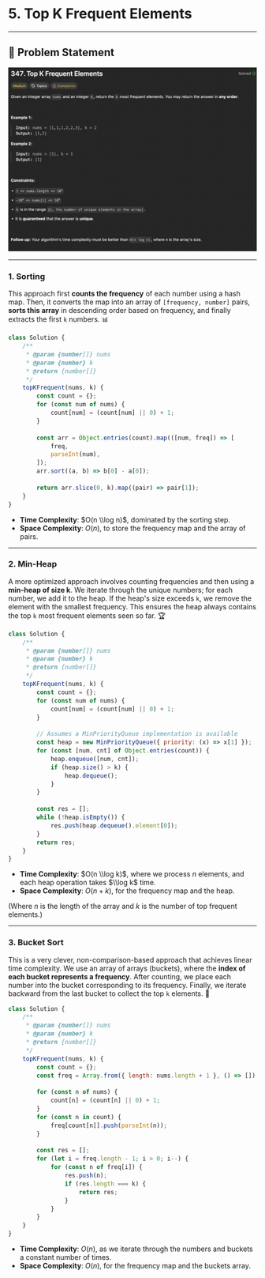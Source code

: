 # 5. Top K Frequent Elements

---

## 🧩 Problem Statement

![5. Top K Frequent Elements](/asset/images/topKFrequentElements.png)

-----

### 1\. Sorting

This approach first **counts the frequency** of each number using a hash map. Then, it converts the map into an array of `[frequency, number]` pairs, **sorts this array** in descending order based on frequency, and finally extracts the first `k` numbers. 📊

```javascript
class Solution {
    /**
     * @param {number[]} nums
     * @param {number} k
     * @return {number[]}
     */
    topKFrequent(nums, k) {
        const count = {};
        for (const num of nums) {
            count[num] = (count[num] || 0) + 1;
        }

        const arr = Object.entries(count).map(([num, freq]) => [
            freq,
            parseInt(num),
        ]);
        arr.sort((a, b) => b[0] - a[0]);

        return arr.slice(0, k).map((pair) => pair[1]);
    }
}
```

  * **Time Complexity**: $O(n \\log n)$, dominated by the sorting step.
  * **Space Complexity**: $O(n)$, to store the frequency map and the array of pairs.

-----

### 2\. Min-Heap

A more optimized approach involves counting frequencies and then using a **min-heap of size k**. We iterate through the unique numbers; for each number, we add it to the heap. If the heap's size exceeds `k`, we remove the element with the smallest frequency. This ensures the heap always contains the top `k` most frequent elements seen so far. 🏆

```javascript
class Solution {
    /**
     * @param {number[]} nums
     * @param {number} k
     * @return {number[]}
     */
    topKFrequent(nums, k) {
        const count = {};
        for (const num of nums) {
            count[num] = (count[num] || 0) + 1;
        }

        // Assumes a MinPriorityQueue implementation is available
        const heap = new MinPriorityQueue({ priority: (x) => x[1] });
        for (const [num, cnt] of Object.entries(count)) {
            heap.enqueue([num, cnt]);
            if (heap.size() > k) {
                heap.dequeue();
            }
        }

        const res = [];
        while (!heap.isEmpty()) {
            res.push(heap.dequeue().element[0]);
        }
        return res;
    }
}
```

  * **Time Complexity**: $O(n \\log k)$, where we process $n$ elements, and each heap operation takes $\\log k$ time.
  * **Space Complexity**: $O(n+k)$, for the frequency map and the heap.

(Where $n$ is the length of the array and $k$ is the number of top frequent elements.)

-----

### 3\. Bucket Sort

This is a very clever, non-comparison-based approach that achieves linear time complexity. We use an array of arrays (buckets), where the **index of each bucket represents a frequency**. After counting, we place each number into the bucket corresponding to its frequency. Finally, we iterate backward from the last bucket to collect the top `k` elements. 🧺

```javascript
class Solution {
    /**
     * @param {number[]} nums
     * @param {number} k
     * @return {number[]}
     */
    topKFrequent(nums, k) {
        const count = {};
        const freq = Array.from({ length: nums.length + 1 }, () => []);

        for (const n of nums) {
            count[n] = (count[n] || 0) + 1;
        }
        for (const n in count) {
            freq[count[n]].push(parseInt(n));
        }

        const res = [];
        for (let i = freq.length - 1; i > 0; i--) {
            for (const n of freq[i]) {
                res.push(n);
                if (res.length === k) {
                    return res;
                }
            }
        }
    }
}
```

  * **Time Complexity**: $O(n)$, as we iterate through the numbers and buckets a constant number of times.
  * **Space Complexity**: $O(n)$, for the frequency map and the buckets array.